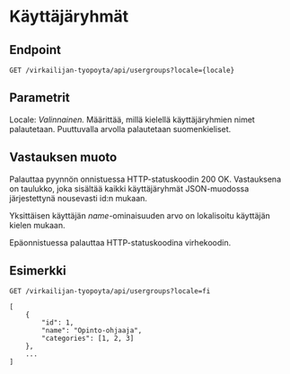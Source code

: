 # Käyttäjäryhmät

## Endpoint

`GET /virkailijan-tyopoyta/api/usergroups?locale={locale}`

## Parametrit

Locale: *Valinnainen.* Määrittää, millä kielellä käyttäjäryhmien nimet palautetaan.
Puuttuvalla arvolla palautetaan suomenkieliset.

## Vastauksen muoto

Palauttaa pyynnön onnistuessa HTTP-statuskoodin 200 OK. Vastauksena on
taulukko, joka sisältää kaikki käyttäjäryhmät JSON-muodossa järjestettynä nousevasti id:n mukaan.

Yksittäisen käyttäjän *name*-ominaisuuden arvo on lokalisoitu käyttäjän kielen mukaan.

Epäonnistuessa palauttaa HTTP-statuskoodina virhekoodin.

## Esimerkki

`GET /virkailijan-tyopoyta/api/usergroups?locale=fi`

```
[
    {
        "id": 1,
        "name": "Opinto-ohjaaja",
        "categories": [1, 2, 3]
    },
    ...
]
```
